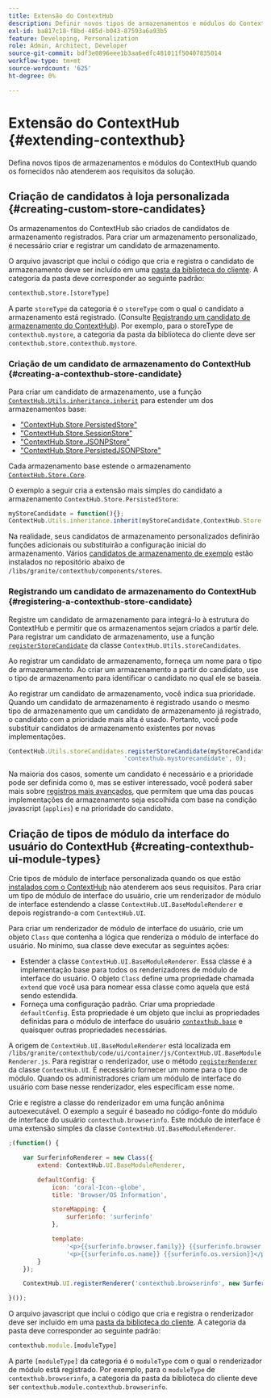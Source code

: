 ```yaml
---
title: Extensão do ContextHub
description: Definir novos tipos de armazenamentos e módulos do ContextHub quando os fornecidos não atenderem aos requisitos da solução
exl-id: ba817c18-f8bd-485d-b043-87593a6a93b5
feature: Developing, Personalization
role: Admin, Architect, Developer
source-git-commit: bdf3e0896eee1b3aa6edfc481011f50407835014
workflow-type: tm+mt
source-wordcount: '625'
ht-degree: 0%

---
```


# Extensão do ContextHub {#extending-contexthub}

Defina novos tipos de armazenamentos e módulos do ContextHub quando os fornecidos não atenderem aos requisitos da solução.

## Criação de candidatos à loja personalizada {#creating-custom-store-candidates}

Os armazenamentos do ContextHub são criados de candidatos de armazenamento registrados. Para criar um armazenamento personalizado, é necessário criar e registrar um candidato de armazenamento.

O arquivo javascript que inclui o código que cria e registra o candidato de armazenamento deve ser incluído em uma [pasta da biblioteca do cliente](/help/implementing/developing/introduction/clientlibs.md). A categoria da pasta deve corresponder ao seguinte padrão:

```xml
contexthub.store.[storeType]
```

A parte `storeType` da categoria é o `storeType` com o qual o candidato a armazenamento está registrado. (Consulte [Registrando um candidato de armazenamento do ContextHub](#registering-a-contexthub-store-candidate)). Por exemplo, para o storeType de `contexthub.mystore`, a categoria da pasta da biblioteca do cliente deve ser `contexthub.store.contexthub.mystore`.

### Criação de um candidato de armazenamento do ContextHub {#creating-a-contexthub-store-candidate}

Para criar um candidato de armazenamento, use a função [`ContextHub.Utils.inheritance.inherit`](contexthub-api.md#inherit-child-parent) para estender um dos armazenamentos base:

* [&quot;ContextHub.Store.PersistedStore&quot;](contexthub-api.md#contexthub-store-persistedstore)
* [&quot;ContextHub.Store.SessionStore&quot;](contexthub-api.md#contexthub-store-sessionstore)
* [&quot;ContextHub.Store.JSONPStore&quot;](contexthub-api.md#contexthub-store-jsonpstore)
* [&quot;ContextHub.Store.PersistedJSONPStore&quot;](contexthub-api.md#contexthub-store-persistedjsonpstore)

Cada armazenamento base estende o armazenamento [`ContextHub.Store.Core`](contexthub-api.md#contexthub-store-core).

O exemplo a seguir cria a extensão mais simples do candidato a armazenamento `ContextHub.Store.PersistedStore`:

```javascript
myStoreCandidate = function(){};
ContextHub.Utils.inheritance.inherit(myStoreCandidate,ContextHub.Store.PersistedStore);
```

Na realidade, seus candidatos de armazenamento personalizados definirão funções adicionais ou substituirão a configuração inicial do armazenamento. Vários [candidatos de armazenamento de exemplo](sample-stores.md) estão instalados no repositório abaixo de `/libs/granite/contexthub/components/stores`.

### Registrando um candidato de armazenamento do ContextHub {#registering-a-contexthub-store-candidate}

Registre um candidato de armazenamento para integrá-lo à estrutura do ContextHub e permitir que os armazenamentos sejam criados a partir dele. Para registrar um candidato de armazenamento, use a função [`registerStoreCandidate`](contexthub-api.md#registerstorecandidate-store-storetype-priority-applies) da classe `ContextHub.Utils.storeCandidates`.

Ao registrar um candidato de armazenamento, forneça um nome para o tipo de armazenamento. Ao criar um armazenamento a partir do candidato, use o tipo de armazenamento para identificar o candidato no qual ele se baseia.

Ao registrar um candidato de armazenamento, você indica sua prioridade. Quando um candidato de armazenamento é registrado usando o mesmo tipo de armazenamento que um candidato de armazenamento já registrado, o candidato com a prioridade mais alta é usado. Portanto, você pode substituir candidatos de armazenamento existentes por novas implementações.

```javascript
ContextHub.Utils.storeCandidates.registerStoreCandidate(myStoreCandidate,
                                'contexthub.mystorecandidate', 0);
```

Na maioria dos casos, somente um candidato é necessário e a prioridade pode ser definida como `0`, mas se estiver interessado, você poderá saber mais sobre [registros mais avançados](contexthub-api.md#registerstorecandidate-store-storetype-priority-applies), que permitem que uma das poucas implementações de armazenamento seja escolhida com base na condição javascript (`applies`) e na prioridade do candidato.

## Criação de tipos de módulo da interface do usuário do ContextHub {#creating-contexthub-ui-module-types}

Crie tipos de módulo de interface personalizada quando os que estão [instalados com o ContextHub](sample-modules.md) não atenderem aos seus requisitos. Para criar um tipo de módulo de interface do usuário, crie um renderizador de módulo de interface estendendo a classe `ContextHub.UI.BaseModuleRenderer` e depois registrando-a com `ContextHub.UI`.

Para criar um renderizador de módulo de interface do usuário, crie um objeto `Class` que contenha a lógica que renderiza o módulo de interface do usuário. No mínimo, sua classe deve executar as seguintes ações:

* Estender a classe `ContextHub.UI.BaseModuleRenderer`. Essa classe é a implementação base para todos os renderizadores de módulo de interface do usuário. O objeto `Class` define uma propriedade chamada `extend` que você usa para nomear essa classe como aquela que está sendo estendida.
* Forneça uma configuração padrão. Criar uma propriedade `defaultConfig`. Esta propriedade é um objeto que inclui as propriedades definidas para o módulo de interface do usuário [`contexthub.base`](sample-modules.md#contexthub-base-ui-module-type) e quaisquer outras propriedades necessárias.

A origem de `ContextHub.UI.BaseModuleRenderer` está localizada em `/libs/granite/contexthub/code/ui/container/js/ContextHub.UI.BaseModuleRenderer.js`.  Para registrar o renderizador, use o método [`registerRenderer`](contexthub-api.md#registerrenderer-moduletype-renderer-dontrender) da classe `ContextHub.UI`. É necessário fornecer um nome para o tipo de módulo. Quando os administradores criam um módulo de interface do usuário com base nesse renderizador, eles especificam esse nome.

Crie e registre a classe do renderizador em uma função anônima autoexecutável. O exemplo a seguir é baseado no código-fonte do módulo de interface do usuário `contexthub.browserinfo`. Este módulo de interface é uma extensão simples da classe `ContextHub.UI.BaseModuleRenderer`.

```javascript
;(function() {

    var SurferinfoRenderer = new Class({
        extend: ContextHub.UI.BaseModuleRenderer,

        defaultConfig: {
            icon: 'coral-Icon--globe',
            title: 'Browser/OS Information',

            storeMapping: {
                surferinfo: 'surferinfo'
            },

            template:
                '<p>{{surferinfo.browser.family}} {{surferinfo.browser.version}}</p>' +
                '<p>{{surferinfo.os.name}} {{surferinfo.os.version}}</p>'
        }
    });

    ContextHub.UI.registerRenderer('contexthub.browserinfo', new SurferinfoRenderer());

}());
```

O arquivo javascript que inclui o código que cria e registra o renderizador deve ser incluído em uma [pasta da biblioteca do cliente](/help/implementing/developing/introduction/clientlibs.md). A categoria da pasta deve corresponder ao seguinte padrão:

```javascript
contexthub.module.[moduleType]
```

A parte `[moduleType]` da categoria é o `moduleType` com o qual o renderizador de módulo está registrado. Por exemplo, para o `moduleType` de `contexthub.browserinfo`, a categoria da pasta da biblioteca do cliente deve ser `contexthub.module.contexthub.browserinfo`.
